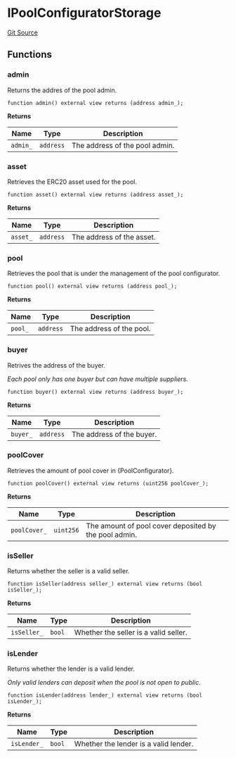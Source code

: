 # IPoolConfiguratorStorage

[Git Source](https://github.com/isle-labs/isle-contract/blob/main/contracts/interfaces/IPoolConfiguratorStorage.sol)

## Functions

### admin

Returns the addres of the pool admin.

```solidity
function admin() external view returns (address admin_);
```

**Returns**

| Name     | Type      | Description                    |
| -------- | --------- | ------------------------------ |
| `admin_` | `address` | The address of the pool admin. |

### asset

Retrieves the ERC20 asset used for the pool.

```solidity
function asset() external view returns (address asset_);
```

**Returns**

| Name     | Type      | Description               |
| -------- | --------- | ------------------------- |
| `asset_` | `address` | The address of the asset. |

### pool

Retrieves the pool that is under the management of the pool configurator.

```solidity
function pool() external view returns (address pool_);
```

**Returns**

| Name    | Type      | Description              |
| ------- | --------- | ------------------------ |
| `pool_` | `address` | The address of the pool. |

### buyer

Retrives the address of the buyer.

_Each pool only has one buyer but can have multiple suppliers._

```solidity
function buyer() external view returns (address buyer_);
```

**Returns**

| Name     | Type      | Description               |
| -------- | --------- | ------------------------- |
| `buyer_` | `address` | The address of the buyer. |

### poolCover

Retrieves the amount of pool cover in {PoolConfigurator}.

```solidity
function poolCover() external view returns (uint256 poolCover_);
```

**Returns**

| Name         | Type      | Description                                           |
| ------------ | --------- | ----------------------------------------------------- |
| `poolCover_` | `uint256` | The amount of pool cover deposited by the pool admin. |

### isSeller

Returns whether the seller is a valid seller.

```solidity
function isSeller(address seller_) external view returns (bool isSeller_);
```

**Returns**

| Name        | Type   | Description                           |
| ----------- | ------ | ------------------------------------- |
| `isSeller_` | `bool` | Whether the seller is a valid seller. |

### isLender

Returns whether the lender is a valid lender.

_Only valid lenders can deposit when the pool is not open to public._

```solidity
function isLender(address lender_) external view returns (bool isLender_);
```

**Returns**

| Name        | Type   | Description                           |
| ----------- | ------ | ------------------------------------- |
| `isLender_` | `bool` | Whether the lender is a valid lender. |
